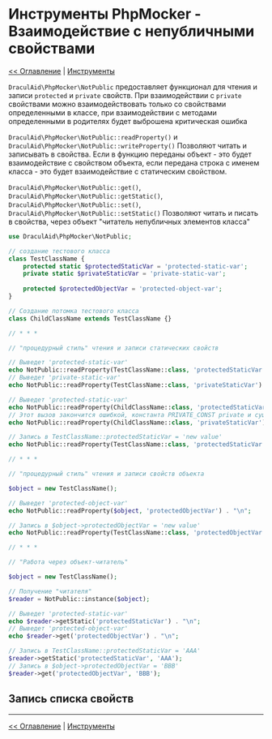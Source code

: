 # Инструменты PhpMocker - Взаимодействие с непубличными свойствами
[<< Оглавление](../README.md) | [Инструменты](README.md)

`DraculAid\PhpMocker\NotPublic` предоставляет функционал для чтения и записи `protected` и `private` свойств. При взаимодействии
с `private` свойствами можно взаимодействовать только со свойствами определенными в классе, при взаимодействии с методами
определенными в родителях будет выброшена критическая ошибка

`DraculAid\PhpMocker\NotPublic::readProperty()` и `DraculAid\PhpMocker\NotPublic::writeProperty()` Позволяют читать и записывать
в свойства. Если в функцию переданы объект - это будет взаимодействие с свойством объекта, если передана строка с именем
класса - это будет взаимодействие с статическим свойством.

`DraculAid\PhpMocker\NotPublic::get()`, `DraculAid\PhpMocker\NotPublic::getStatic()`, `DraculAid\PhpMocker\NotPublic::set()`, `DraculAid\PhpMocker\NotPublic::setStatic()`
Позволяют читать и писать в свойства, через объект "читатель непубличных элементов класса"

```php
use DraculAid\PhpMocker\NotPublic;

// создание тестового класса
class TestClassName {
    protected static $protectedStaticVar = 'protected-static-var';
    private static $privateStaticVar = 'private-static-var';
    
    protected $protectedObjectVar = 'protected-object-var';
}

// Создание потомка тестового класса
class ChildClassName extends TestClassName {}

// * * *

// "процедурный стиль" чтения и записи статических свойств

// Выведет 'protected-static-var'
echo NotPublic::readProperty(TestClassName::class, 'protectedStaticVar') . "\n";
// Выведет 'private-static-var'
echo NotPublic::readProperty(TestClassName::class, 'privateStaticVar') . "\n";

// Выведет 'protected-static-var'
echo NotPublic::readProperty(ChildClassName::class, 'protectedStaticVar') . "\n";
// Этот вызов закончится ошибкой, константа PRIVATE_CONST private и существует только в классе родителе
echo NotPublic::readProperty(ChildClassName::class, 'privateStaticVar') . "\n";

// Запись в TestClassName::protectedStaticVar = 'new value'
echo NotPublic::readProperty(TestClassName::class, 'protectedStaticVar', 'new value');

// * * *

// "процедурный стиль" чтения и записи свойств объекта

$object = new TestClassName();

// Выведет 'protected-object-var'
echo NotPublic::readProperty($object, 'protectedObjectVar') . "\n";

// Запись в $object->protectedObjectVar = 'new value'
echo NotPublic::readProperty(TestClassName::class, 'protectedObjectVar', 'new value');

// * * *

// "Работа через объект-читатель"

$object = new TestClassName();

// Получение "читателя"
$reader = NotPublic::instance($object);

// Выведет 'protected-static-var'
echo $reader->getStatic('protectedStaticVar') . "\n";
// Выведет 'protected-object-var'
echo $reader->get('protectedObjectVar') . "\n";

// Запись в TestClassName::protectedStaticVar = 'AAA'
$reader->getStatic('protectedStaticVar', 'AAA');
// Запись в $object->protectedObjectVar = 'BBB'
$reader->get('protectedObjectVar', 'BBB');
```

## Запись списка свойств

---

[<< Оглавление](../README.md) | [Инструменты](README.md)
